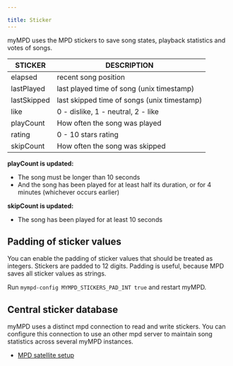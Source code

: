 ```yaml
---

title: Sticker
---
```


myMPD uses the MPD stickers to save song states, playback statistics and votes of songs.

| STICKER | DESCRIPTION |
| ------- | ----------- |
| elapsed | recent song position |
| lastPlayed | last played time of song (unix timestamp) |
| lastSkipped | last skipped time of songs (unix timestamp) |
| like | 0 - dislike, 1 - neutral, 2 - like |
| playCount | How often the song was played |
| rating | 0 - 10 stars rating |
| skipCount | How often the song was skipped |

**playCount is updated:**

- The song must be longer than 10 seconds
- And the song has been played for at least half its duration, or for 4 minutes (whichever occurs earlier)

**skipCount is updated:**

- The song has been played for at least 10 seconds

## Padding of sticker values

You can enable the padding of sticker values that should be treated as integers. Stickers are padded to 12 digits. Padding is useful, because MPD saves all sticker values as strings.

Run `mympd-config MYMPD_STICKERS_PAD_INT true` and restart myMPD.

## Central sticker database

myMPD uses a distinct mpd connection to read and write stickers. You can configure this connection to use an other mpd server to maintain song statistics across several myMPD instances.

- [MPD satellite setup](../070-additional-topics/mpd-satellite-setup.md)
